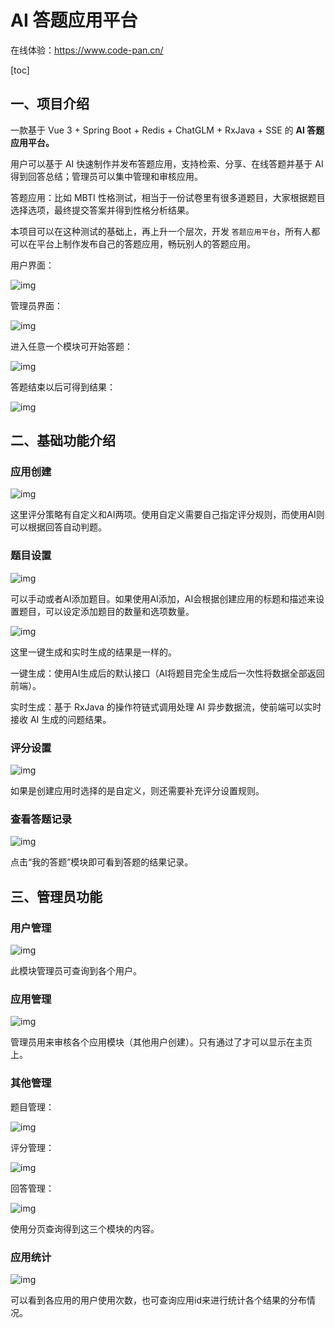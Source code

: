 # AI 答题应用平台

在线体验：https://www.code-pan.cn/

[toc]



## 一、项目介绍

一款基于 Vue 3 + Spring Boot + Redis + ChatGLM + RxJava + SSE 的 **AI 答题应用平台。**

用户可以基于 AI 快速制作并发布答题应用，支持检索、分享、在线答题并基于 AI 得到回答总结；管理员可以集中管理和审核应用。

答题应用：比如 MBTI 性格测试，相当于一份试卷里有很多道题目，大家根据题目选择选项，最终提交答案并得到性格分析结果。

本项目可以在这种测试的基础上，再上升一个层次，开发 `答题应用平台`，所有人都可以在平台上制作发布自己的答题应用，畅玩别人的答题应用。

用户界面：

![img](https://ai-answers.oss-cn-hangzhou.aliyuncs.com/1.1%E7%94%A8%E6%88%B7%E4%B8%BB%E9%A1%B5.jpg)

管理员界面：

![img](https://ai-answers.oss-cn-hangzhou.aliyuncs.com/1.2%E7%AE%A1%E7%90%86%E5%91%98%E4%B8%BB%E9%A1%B5.jpg)

进入任意一个模块可开始答题：

![img](https://ai-answers.oss-cn-hangzhou.aliyuncs.com/1.3%E6%A8%A1%E5%9D%97%E7%AD%94%E9%A2%98.jpg)

答题结束以后可得到结果：

![img](https://ai-answers.oss-cn-hangzhou.aliyuncs.com/1.4%E7%BB%93%E6%9E%9C%E5%88%86%E6%9E%90.jpg)


## 二、基础功能介绍

### 应用创建

![img](https://ai-answers.oss-cn-hangzhou.aliyuncs.com/2.1%E5%88%9B%E5%BB%BA%E5%BA%94%E7%94%A8.jpg)

这里评分策略有自定义和AI两项。使用自定义需要自己指定评分规则，而使用AI则可以根据回答自动判题。

### 题目设置

![img](https://ai-answers.oss-cn-hangzhou.aliyuncs.com/2.2%E8%AE%BE%E7%BD%AE%E9%A2%98%E7%9B%AE.jpg)

可以手动或者AI添加题目。如果使用AI添加，AI会根据创建应用的标题和描述来设置题目，可以设定添加题目的数量和选项数量。

![img](https://ai-answers.oss-cn-hangzhou.aliyuncs.com/2.3AI%E7%94%9F%E6%88%90%E9%A2%98%E7%9B%AE.jpg)

这里一键生成和实时生成的结果是一样的。

一键生成：使用AI生成后的默认接口（AI将题目完全生成后一次性将数据全部返回前端）。

实时生成：基于 RxJava 的操作符链式调用处理 AI 异步数据流，使前端可以实时接收 AI 生成的问题结果。

### 评分设置

![img](https://ai-answers.oss-cn-hangzhou.aliyuncs.com/2.4%E8%AE%BE%E7%BD%AE%E8%AF%84%E5%88%86.jpg)

如果是创建应用时选择的是自定义，则还需要补充评分设置规则。

### 查看答题记录

![img](https://ai-answers.oss-cn-hangzhou.aliyuncs.com/2.5%E6%88%91%E7%9A%84%E7%AD%94%E9%A2%98.jpg)

点击“我的答题”模块即可看到答题的结果记录。


## 三、管理员功能

### 用户管理

![img](https://ai-answers.oss-cn-hangzhou.aliyuncs.com/3.1%E7%94%A8%E6%88%B7%E7%AE%A1%E7%90%86.jpg)

此模块管理员可查询到各个用户。

### 应用管理

![img](https://ai-answers.oss-cn-hangzhou.aliyuncs.com/3.2%E5%BA%94%E7%94%A8%E7%AE%A1%E7%90%86.jpg)

管理员用来审核各个应用模块（其他用户创建）。只有通过了才可以显示在主页上。

### 其他管理

题目管理：

![img](https://ai-answers.oss-cn-hangzhou.aliyuncs.com/3.3%E9%A2%98%E7%9B%AE%E7%AE%A1%E7%90%86.jpg)

评分管理：

![img](https://ai-answers.oss-cn-hangzhou.aliyuncs.com/3.4%E8%AF%84%E5%88%86%E7%AE%A1%E7%90%86.jpg)

回答管理：

![img](https://ai-answers.oss-cn-hangzhou.aliyuncs.com/3.5%E5%9B%9E%E7%AD%94%E7%AE%A1%E7%90%86.jpg)

使用分页查询得到这三个模块的内容。

### 应用统计

![img](https://ai-answers.oss-cn-hangzhou.aliyuncs.com/3.6%E5%BA%94%E7%94%A8%E7%BB%9F%E8%AE%A1.jpg)

可以看到各应用的用户使用次数，也可查询应用id来进行统计各个结果的分布情况。

